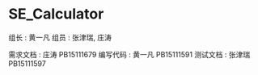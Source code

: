 # SE_Calculator

组长 : 黄一凡
组员 : 张津瑞, 庄涛

需求文档 : 庄涛 PB15111679
编写代码 : 黄一凡 PB15111591
测试文档 : 张津瑞 PB15111597
